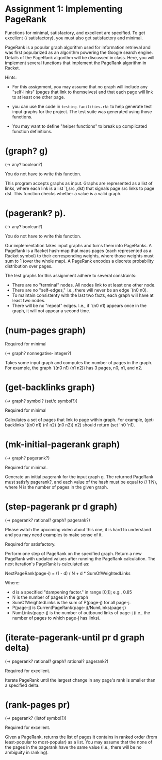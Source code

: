 # Assignment 1: Implementing PageRank

Functions for minimal, satisfactory, and excellent are specified. To
get excellent (/ satisfactory), you must also get satisfactory and
minimal.

PageRank is a popular graph algorithm used for information
retrieval and was first popularized as an algorithm powering
the Google search engine. Details of the PageRank algorithm will be
discussed in class. Here, you will implement several functions that
implement the PageRank algorithm in Racket.

Hints: 

- For this assignment, you may assume that no graph will include
any "self-links" (pages that link to themselves) and that each page
will link to at least one other page.

- you can use the code in `testing-facilities.rkt` to help generate
test input graphs for the project. The test suite was generated
using those functions.

- You may want to define "helper functions" to break up complicated
function definitions.

# (graph? g)
(-> any? boolean?)

You do not have to write this function.

This program accepts graphs as input. Graphs are represented as a list
of links, where each link is a list `(,src ,dst) that signals page src
links to page dst.  This function checks whether a value is a valid
graph.

# (pagerank? p).
(-> any? boolean?)

You do not have to write this function.

Our implementation takes input graphs and turns them into PageRanks. A
PageRank is a Racket hash-map that maps pages (each represented as a
Racket symbol) to their corresponding weights, where those weights
must sum to 1 (over the whole map).  A PageRank encodes a discrete
probability distribution over pages.

The test graphs for this assignment adhere to several constraints:
+ There are no "terminal" nodes. All nodes link to at least one
other node.
+ There are no "self-edges," i.e., there will never be an edge `(n0
n0).
+ To maintain consistenty with the last two facts, each graph will
have at least two nodes.
+ There will be no "repeat" edges. I.e., if `(n0 n1) appears once
in the graph, it will not appear a second time.

# (num-pages graph)

Required for minimal

(-> graph? nonnegative-integer?)

Takes some input graph and computes the number of pages in the
graph. For example, the graph '((n0 n1) (n1 n2)) has 3 pages, n0, n1,
and n2.

# (get-backlinks graph)
(-> graph? symbol? (set/c symbol?))

Required for minimal

Calculates a set of pages that link to page within graph. For
example, (get-backlinks '((n0 n1) (n1 n2) (n0 n2)) n2) should
return (set 'n0 'n1).


# (mk-initial-pagerank graph)
(-> graph? pagerank?)

Required for minimal.

Generate an initial pagerank for the input graph g. The returned
PageRank must satisfy pagerank?, and each value of the hash must be
equal to (/ 1 N), where N is the number of pages in the given graph.

# (step-pagerank pr d graph)
(-> pagerank? rational? graph? pagerank?)

Please watch the upcoming video about this one, it is hard to
understand and you may need examples to make sense of it.

Required for satisfactory.

Perform one step of PageRank on the specified graph. Return a new
PageRank with updated values after running the PageRank
calculation. The next iteration's PageRank is calculated as:

NextPageRank(page-i) = (1 - d) / N + d * SumOfWeightedLinks

Where:
 + d is a specified "dampening factor." in range [0,1]; e.g., 0.85
 + N is the number of pages in the graph
 + SumOfWeightedLinks is the sum of P(page-j) for all page-j.
 + P(page-j) is CurrentPageRank(page-j)/NumLinks(page-j)
 + NumLinks(page-j) is the number of outbound links of page-j
 (i.e., the number of pages to which page-j has links).

# (iterate-pagerank-until pr d graph delta)
(-> pagerank? rational? graph? rational? pagerank?)

Required for excellent.

Iterate PageRank until the largest change in any page's rank is
smaller than a specified delta.

# (rank-pages pr)
(-> pagerank? (listof symbol?))

Required for excellent.

Given a PageRank, returns the list of pages it contains in ranked
order (from least-popular to most-popular) as a list. You may assume
that the none of the pages in the pagerank have the same value (i.e.,
there will be no ambiguity in ranking).


